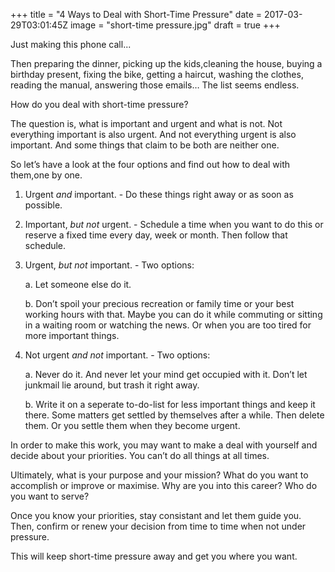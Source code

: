 +++
title = "4 Ways to Deal with Short-Time Pressure"
date = 2017-03-29T03:01:45Z
image = "short-time pressure.jpg"
draft = true
+++

Just making this phone call...

Then preparing the dinner, picking up the kids,cleaning the house, buying a birthday present, fixing the bike, getting a haircut, washing the clothes, reading the manual, answering those emails… The list seems endless.

How do you deal with short-time pressure?

The question is, what is important and urgent and what is not. Not everything important is also urgent. And not everything urgent is also important. And some things that claim to be both are neither one.

So let’s have a look at the four options and find out how to deal with them,one by one.

1. Urgent *and* important. - Do these things right away or as soon as possible.

2. Important, *but not* urgent. - Schedule a time when you want to do this or reserve a fixed time every day, week or month. Then follow that schedule.

3. Urgent, *but not* important. - Two options:

    a. Let someone else do it. 

    b. Don’t spoil your precious recreation or family time or your best working hours with that. Maybe you can do it while commuting or sitting in a waiting room or watching the news. Or when you are too tired for more important things.

4. Not urgent *and not* important. - Two options:

    a. Never do it. And never let your mind get occupied with it. Don’t let junkmail lie around, but trash it right away.
    
    b. Write it on a seperate to-do-list for less important things and keep it there. Some matters get settled by themselves after a while. Then delete them. Or you settle them when they become urgent.

In order to make this work, you may want to make a deal with yourself and decide about your priorities. You can’t do all things at all times. 

Ultimately, what is your purpose and your mission? What do you want to accomplish or improve or maximise. Why are you into this career? Who do you want to serve? 

Once you know your priorities, stay consistant and let them guide you. Then, confirm or renew your decision from time to time when not under pressure. 

This will keep short-time pressure away and get you where you want.
